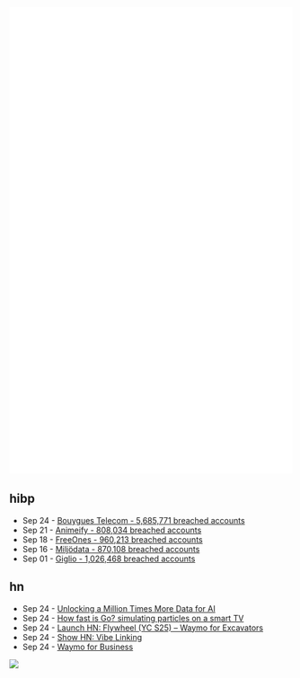 ![Metrics](https://raw.githubusercontent.com/phixion/phixion/master/metrics.svg)

## hibp

<!--
for https://github.com/phixion/phixion/blob/main/.github/workflows/feeds.yml
-->
<!--START_SECTION:haveibeenpwnd-->
- Sep 24 - [Bouygues Telecom - 5,685,771 breached accounts](https://haveibeenpwned.com/Breach/BouyguesTelecom)
- Sep 21 - [Animeify - 808,034 breached accounts](https://haveibeenpwned.com/Breach/Animeify)
- Sep 18 - [FreeOnes - 960,213 breached accounts](https://haveibeenpwned.com/Breach/FreeOnes)
- Sep 16 - [Miljödata - 870,108 breached accounts](https://haveibeenpwned.com/Breach/Miljodata)
- Sep 01 - [Giglio - 1,026,468 breached accounts](https://haveibeenpwned.com/Breach/Giglio)
<!--END_SECTION:haveibeenpwnd-->

## hn

<!--
for https://github.com/phixion/phixion/blob/main/.github/workflows/feeds.yml
-->
<!--START_SECTION:hn-->
- Sep 24 - [Unlocking a Million Times More Data for AI](https://ifp.org/unlocking-a-million-times-more-data-for-ai/)
- Sep 24 - [How fast is Go? simulating particles on a smart TV](https://dgerrells.com/blog/how-fast-is-go-simulating-millions-of-particles-on-a-smart-tv)
- Sep 24 - [Launch HN: Flywheel (YC S25) – Waymo for Excavators](https://news.ycombinator.com/item?id=45362914)
- Sep 24 - [Show HN: Vibe Linking](https://vb.lk/)
- Sep 24 - [Waymo for Business](https://waymo.com/blog/2025/09/waymo-for-business)
<!--END_SECTION:hn-->

<!--
for https://yhype.me
-->
![](https://hit.yhype.me/github/profile?user_id=13013670)
